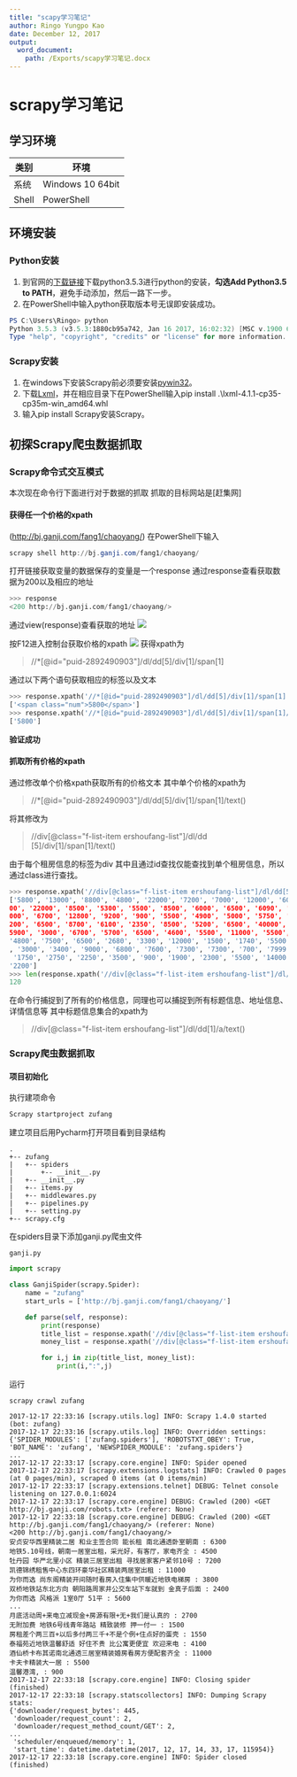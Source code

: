 ```yaml
---
title: "scapy学习笔记"
author: Ringo Yungpo Kao
date: December 12, 2017
output:
  word_document:
    path: /Exports/scapy学习笔记.docx
---
```


# scrapy学习笔记
## 学习环境
类别 | 环境
----- | ------
系统 | Windows 10 64bit
Shell | PowerShell
## 环境安装
### Python安装
1. 到官网的[下载链接](https://www.python.org/ftp/python/3.5.3/python-3.5.3-amd64.exe)下载python3.5.3进行python的安装，**勾选Add Python3.5 to PATH**，避免手动添加，然后一路下一步。
2. 在PowerShell中输入python获取版本号无误即安装成功。
```PowerShell
PS C:\Users\Ringo> python
Python 3.5.3 (v3.5.3:1880cb95a742, Jan 16 2017, 16:02:32) [MSC v.1900 64 bit (AMD64)] on win32
Type "help", "copyright", "credits" or "license" for more information.
```
### Scrapy安装
1. 在windows下安装Scrapy前必须要安装[pywin32](https://nchc.dl.sourceforge.net/project/pywin32/pywin32/Build%20220/pywin32-220.win-amd64-py3.5.exe)。
2. 下载[Lxml](https://download.lfd.uci.edu/pythonlibs/yjwkc9i2/lxml-4.1.1-cp35-cp35m-win_amd64.whl)，并在相应目录下在PowerShell输入pip install .\lxml-4.1.1-cp35-cp35m-win_amd64.whl
3. 输入pip install Scrapy安装Scrapy。

## 初探Scrapy爬虫数据抓取

### Scrapy命令式交互模式
本次现在命令行下面进行对于数据的抓取
抓取的目标网站是[赶集网]

#### 获得任一个价格的xpath
(http://bj.ganji.com/fang1/chaoyang/)
在PowerShell下输入

```PowerShell
scrapy shell http://bj.ganji.com/fang1/chaoyang/
```

打开链接获取变量的数据保存的变量是一个response
通过response查看获取数据为200以及相应的地址

```Python
>>> response
<200 http://bj.ganji.com/fang1/chaoyang/>
```

通过view(response)查看获取的地址
![](picture/2017-12-17-1.png)

按F12进入控制台获取价格的xpath
![](picture/2017-12-17-2.png)
获得xpath为
> //*[@id="puid-2892490903"]/dl/dd[5]/div[1]/span[1]


通过以下两个语句获取相应的标签以及文本
```Python
>>> response.xpath('//*[@id="puid-2892490903"]/dl/dd[5]/div[1]/span[1]').extract()
['<span class="num">5800</span>']
>>> response.xpath('//*[@id="puid-2892490903"]/dl/dd[5]/div[1]/span[1]/text()').extract()
['5800']
```

**验证成功**

#### 抓取所有价格的xpath
通过修改单个价格xpath获取所有的价格文本
其中单个价格的xpath为
> //*[@id="puid-2892490903"]/dl/dd[5]/div[1]/span[1]/text()

将其修改为
> //div[@class="f-list-item ershoufang-list"]/dl/dd
[5]/div[1]/span[1]/text()

由于每个租房信息的标签为div
其中且通过id查找仅能查找到单个租房信息，所以通过class进行查找。

```Python
>>> response.xpath('//div[@class="f-list-item ershoufang-list"]/dl/dd[5]/div[1]/span[1]/text()').extract()
['5800', '13000', '8800', '4800', '22000', '7200', '7000', '12000', '6000', '7000', '11000', '5500', '5700', '6000', '63
00', '22000', '8500', '5300', '5500', '8500', '6000', '6500', '6090', '5300', '5000', '9200', '2900', '6800', '1000', '9
000', '6700', '12800', '9200', '900', '5500', '4900', '5000', '5750', '6500', '4500', '7800', '8500', '8500', '8000', '5
200', '6500', '8700', '6100', '2350', '8500', '5200', '6500', '40000', '7200', '7000', '9600', '5600', '6800', '1300', '
5900', '3000', '6700', '5700', '6500', '4600', '5500', '11000', '5500', '8800', '3800', '4600', '5500', '1890', '2500',
'4800', '7500', '6500', '2680', '3300', '12000', '1500', '1740', '5500', '1700', '2750', '1780', '8500', '6700', '12000'
, '3000', '3400', '9000', '6800', '7600', '7300', '7300', '700', '7999', '3100', '9000', '4900', '2950', '1300', '2550',
 '1750', '2750', '2250', '3500', '900', '1900', '2300', '5500', '14000', '7500', '9000', '899', '4500', '4200', '9500',
'2200']
>>> len(response.xpath('//div[@class="f-list-item ershoufang-list"]/dl/dd[5]/div[1]/span[1]/text()').extract())
120
```

在命令行捕捉到了所有的价格信息，同理也可以捕捉到所有标题信息、地址信息、详情信息等
其中标题信息集合的xpath为
> //div[@class="f-list-item ershoufang-list"]/dl/dd[1]/a/text()

### Scrapy爬虫数据抓取
#### 项目初始化
执行建项命令
```PowerShell
Scrapy startproject zufang
```
建立项目后用Pycharm打开项目看到目录结构

```
.
+-- zufang
|   +-- spiders
|       +-- __init__.py
|   +-- __init__.py
|   +-- items.py
|   +-- middlewares.py
|   +-- pipelines.py
|   +-- setting.py
+-- scrapy.cfg
```

在spiders目录下添加ganji.py爬虫文件

`ganji.py`
```Python
import scrapy

class GanjiSpider(scrapy.Spider):
    name = "zufang"
    start_urls = ['http://bj.ganji.com/fang1/chaoyang/']

    def parse(self, response):
        print(response)
        title_list = response.xpath('//div[@class="f-list-item ershoufang-list"]/dl/dd[1]/a/text()').extract()
        money_list = response.xpath('//div[@class="f-list-item ershoufang-list"]/dl/dd[5]/div[1]/span[1]/text()').extract()

        for i,j in zip(title_list, money_list):
            print(i,":",j)
```
运行
```Terminal
scrapy crawl zufang

2017-12-17 22:33:16 [scrapy.utils.log] INFO: Scrapy 1.4.0 started (bot: zufang)
2017-12-17 22:33:16 [scrapy.utils.log] INFO: Overridden settings: {'SPIDER_MODULES': ['zufang.spiders'], 'ROBOTSTXT_OBEY': True, 'BOT_NAME': 'zufang', 'NEWSPIDER_MODULE': 'zufang.spiders'}
...
2017-12-17 22:33:17 [scrapy.core.engine] INFO: Spider opened
2017-12-17 22:33:17 [scrapy.extensions.logstats] INFO: Crawled 0 pages (at 0 pages/min), scraped 0 items (at 0 items/min)
2017-12-17 22:33:17 [scrapy.extensions.telnet] DEBUG: Telnet console listening on 127.0.0.1:6024
2017-12-17 22:33:17 [scrapy.core.engine] DEBUG: Crawled (200) <GET http://bj.ganji.com/robots.txt> (referer: None)
2017-12-17 22:33:18 [scrapy.core.engine] DEBUG: Crawled (200) <GET http://bj.ganji.com/fang1/chaoyang/> (referer: None)
<200 http://bj.ganji.com/fang1/chaoyang/>
安贞安华西里精装二居 和业主签合同 能长租 南北通透卧室朝南 : 6300
地铁5.10号线，朝南一居室出租，采光好，有客厅，家电齐全 : 4500
牡丹园 华严北里小区 精装三居室出租 寻找居家客户紧邻10号 : 7200
凯德锦绣租售中心东四环豪华社区精装两居室出租 : 11000
为你而选 尚东阁精装开间随时看房入住集中供暖近地铁电梯房 : 3800
双桥地铁站东北方向 朝阳路周家井公交车站下车就到 金真子后面 : 2400
为你而选 风格派 1室0厅 51平 : 5600
...
月底活动周+来电立减现金+房源有限+无+我们是认真的 : 2700
无附加费 地铁6号线青年路站 精致装修 押一付一 : 1500
房租差个两三百+以后多付两三千+不是个例+住点好的蛋壳 : 1550
泰福苑近地铁温馨舒适 好住不贵 比公寓更便宜 欢迎来电 : 4100
酒仙桥卡布其诺南北通透三居室精装婚房看房方便配套齐全 : 11000
卡夫卡精装大一居 : 5500
温馨港湾, : 900
2017-12-17 22:33:18 [scrapy.core.engine] INFO: Closing spider (finished)
2017-12-17 22:33:18 [scrapy.statscollectors] INFO: Dumping Scrapy stats:
{'downloader/request_bytes': 445,
 'downloader/request_count': 2,
 'downloader/request_method_count/GET': 2,
...
 'scheduler/enqueued/memory': 1,
 'start_time': datetime.datetime(2017, 12, 17, 14, 33, 17, 115954)}
2017-12-17 22:33:18 [scrapy.core.engine] INFO: Spider closed (finished)

```

